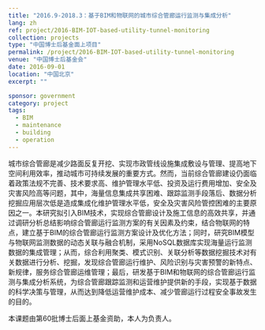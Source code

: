 ```yaml
---
title: "2016.9-2018.3：基于BIM和物联网的城市综合管廊运行监测与集成分析"
lang: zh
ref: project/2016-BIM-IOT-based-utility-tunnel-monitoring
collection: projects
type: "中国博士后基金面上项目"
permalink: /project/2016-BIM-IOT-based-utility-tunnel-monitoring
venue: "中国博士后基金会"
date: 2016-09-01
location: "中国北京"
excerpt: ""

sponsor: government
category: project
tags: 
  - BIM
  - maintenance
  - building
  - operation
---
```


城市综合管廊是减少路面反复开挖、实现市政管线设施集成敷设与管理、提高地下空间利用效率，推动城市可持续发展的重要方式。然而，当前综合管廊建设仍面临着政策法规不完善、技术要求高、维护管理水平低、投资及运行费用增加、安全及灾害风险高等问题，其中，海量信息集成共享困难、跟踪监测手段落后、数据分析挖掘应用层次低是造成集成化维护管理水平低，安全及灾害风险管控困难的主要原因之一。本研究拟引入BIM技术，实现综合管廊设计及施工信息的高效共享，并通过调研分析总结影响综合管廊运行监测方案的有关因素及约束，结合物联网的特点，建立基于BIM的综合管廊运行监测方案设计及优化方法；同时，研究BIM模型与物联网监测数据的动态关联与融合机制，采用NoSQL数据库实现海量运行监测数据的集成管理；从而，综合利用聚类、模式识别、关联分析等数据挖掘技术对有关数据进行分析、挖掘，发现综合管廊运行维护、风险识别与灾害预警的新特点、新规律，服务综合管廊运维管理；最后，研发基于BIM和物联网的综合管廊运行监测与集成分析系统，为综合管廊跟踪监测和运营维护提供新的手段，实现基于数据的科学决策与管理，从而达到降低运营维护成本、减少管廊运行过程安全事故发生的目的。

本课题由第60批博士后面上基金资助，本人为负责人。